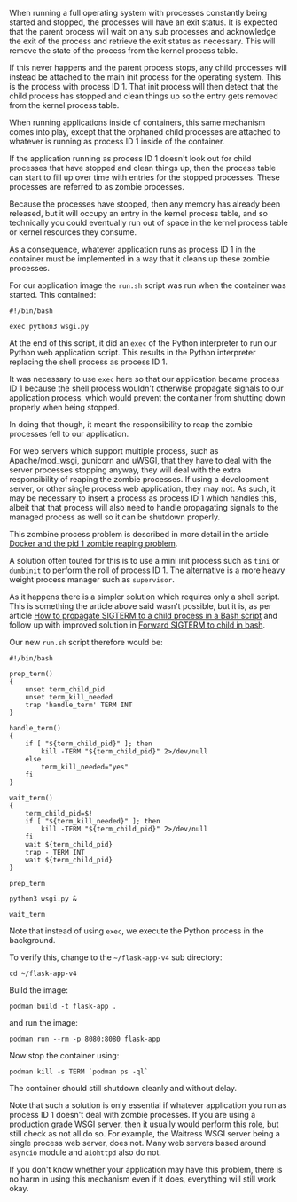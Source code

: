 When running a full operating system with processes constantly being started and stopped, the processes will have an exit status. It is expected that the parent process will wait on any sub processes and acknowledge the exit of the process and retrieve the exit status as necessary. This will remove the state of the process from the kernel process table.

If this never happens and the parent process stops, any child processes will instead be attached to the main init process for the operating system. This is the process with process ID 1. That init process will then detect that the child process has stopped and clean things up so the entry gets removed from the kernel process table.

When running applications inside of containers, this same mechanism comes into play, except that the orphaned child processes are attached to whatever is running as process ID 1 inside of the container.

If the application running as process ID 1 doesn't look out for child processes that have stopped and clean things up, then the process table can start to fill up over time with entries for the stopped processes. These processes are referred to as zombie processes.

Because the processes have stopped, then any memory has already been released, but it will occupy an entry in the kernel process table, and so technically you could eventually run out of space in the kernel process table or kernel resources they consume.

As a consequence, whatever application runs as process ID 1 in the container must be implemented in a way that it cleans up these zombie processes.

For our application image the `run.sh` script was run when the container was started. This contained:

```
#!/bin/bash

exec python3 wsgi.py
```

At the end of this script, it did an `exec` of the Python interpreter to run our Python web application script. This results in the Python interpreter replacing the shell process as process ID 1.

It was necessary to use `exec` here so that our application became process ID 1 because the shell process wouldn't otherwise propagate signals to our application process, which would prevent the container from shutting down properly when being stopped.

In doing that though, it meant the responsibility to reap the zombie processes fell to our application.

For web servers which support multiple process, such as Apache/mod_wsgi, gunicorn and uWSGI, that they have to deal with the server processes stopping anyway, they will deal with the extra responsibility of reaping the zombie processes. If using a development server, or other single process web application, they may not. As such, it may be necessary to insert a process as process ID 1 which handles this, albeit that that process will also need to handle propagating signals to the managed process as well so it can be shutdown properly.

This zombine process problem is described in more detail in the article [Docker and the pid 1 zombie reaping problem](https://blog.phusion.nl/2015/01/20/docker-and-the-pid-1-zombie-reaping-problem/).

A solution often touted for this is to use a mini init process such as `tini` or `dumbinit` to perform the roll of process ID 1. The alternative is a more heavy weight process manager such as `supervisor`.

As it happens there is a simpler solution which requires only a shell script. This is something the article above said wasn't possible, but it is, as per article [How to propagate SIGTERM to a child process in a Bash script](http://veithen.io/2014/11/16/sigterm-propagation.html) and follow up with improved solution in [Forward SIGTERM to child in bash](https://unix.stackexchange.com/questions/146756/forward-sigterm-to-child-in-bash/444676#444676).

Our new `run.sh` script therefore would be:

```
#!/bin/bash

prep_term()
{
    unset term_child_pid
    unset term_kill_needed
    trap 'handle_term' TERM INT
}

handle_term()
{
    if [ "${term_child_pid}" ]; then
        kill -TERM "${term_child_pid}" 2>/dev/null
    else
        term_kill_needed="yes"
    fi
}

wait_term()
{
    term_child_pid=$!
    if [ "${term_kill_needed}" ]; then
        kill -TERM "${term_child_pid}" 2>/dev/null
    fi
    wait ${term_child_pid}
    trap - TERM INT
    wait ${term_child_pid}
}

prep_term

python3 wsgi.py &

wait_term
```

Note that instead of using `exec`, we execute the Python process in the background.

To verify this, change to the `~/flask-app-v4` sub directory:

```execute
cd ~/flask-app-v4
```

Build the image:

```execute
podman build -t flask-app .
```

and run the image:

```execute
podman run --rm -p 8080:8080 flask-app
```

Now stop the container using:

```execute-2
podman kill -s TERM `podman ps -ql`
```

The container should still shutdown cleanly and without delay.

Note that such a solution is only essential if whatever application you run as process ID 1 doesn't deal with zombie processes. If you are using a production grade WSGI server, then it usually would perform this role, but still check as not all do so. For example, the Waitress WSGI server being a single process web server, does not. Many web servers based around `asyncio` module and `aiohttpd` also do not.

If you don't know whether your application may have this problem, there is no harm in using this mechanism even if it does, everything will still work okay.
